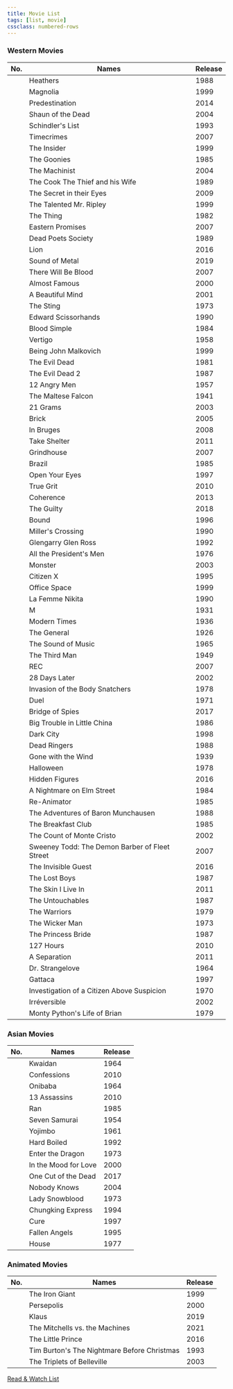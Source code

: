 ```yaml
---
title: Movie List
tags: [list, movie]
cssclass: numbered-rows
---
```


### Western Movies

| No. | Names                                          | Release |
| --- | ---------------------------------------------- | ------- |
|     | Heathers                                       | 1988    |
|     | Magnolia                                       | 1999    |
|     | Predestination                                 | 2014    |
|     | Shaun of the Dead                              | 2004    |
|     | Schindler's List                               | 1993    |
|     | Timecrimes                                     | 2007    |
|     | The Insider                                    | 1999    |
|     | The Goonies                                    | 1985    |
|     | The Machinist                                  | 2004    |
|     | The Cook The Thief and his Wife                | 1989    |
|     | The Secret in their Eyes                       | 2009    |
|     | The Talented Mr. Ripley                        | 1999    |
|     | The Thing                                      | 1982    |
|     | Eastern Promises                               | 2007    |
|     | Dead Poets Society                             | 1989    |
|     | Lion                                           | 2016    |
|     | Sound of Metal                                 | 2019    |
|     | There Will Be Blood                            | 2007    |
|     | Almost Famous                                  | 2000    |
|     | A Beautiful Mind                               | 2001    |
|     | The Sting                                      | 1973    |
|     | Edward Scissorhands                            | 1990    |
|     | Blood Simple                                   | 1984    |
|     | Vertigo                                        | 1958    |
|     | Being John Malkovich                           | 1999    |
|     | The Evil Dead                                  | 1981    |
|     | The Evil Dead 2                                | 1987    |
|     | 12 Angry Men                                   | 1957    |
|     | The Maltese Falcon                             | 1941    |
|     | 21 Grams                                       | 2003    |
|     | Brick                                          | 2005    |
|     | In Bruges                                      | 2008    |
|     | Take Shelter                                   | 2011    |
|     | Grindhouse                                     | 2007    |
|     | Brazil                                         | 1985    |
|     | Open Your Eyes                                 | 1997    |
|     | True Grit                                      | 2010    |
|     | Coherence                                      | 2013    |
|     | The Guilty                                     | 2018    |
|     | Bound                                          | 1996    |
|     | Miller's Crossing                              | 1990    |
|     | Glengarry Glen Ross                            | 1992    |
|     | All the President's Men                        | 1976    |
|     | Monster                                        | 2003    |
|     | Citizen X                                      | 1995    |
|     | Office Space                                   | 1999    |
|     | La Femme Nikita                                | 1990    |
|     | M                                              | 1931    |
|     | Modern Times                                   | 1936    |
|     | The General                                    | 1926    |
|     | The Sound of Music                             | 1965    |
|     | The Third Man                                  | 1949    |
|     | REC                                            | 2007    |
|     | 28 Days Later                                  | 2002    |
|     | Invasion of the Body Snatchers                 | 1978    |
|     | Duel                                           | 1971    |
|     | Bridge of Spies                                | 2017    |
|     | Big Trouble in Little China                    | 1986    |
|     | Dark City                                      | 1998    |
|     | Dead Ringers                                   | 1988    |
|     | Gone with the Wind                             | 1939    |
|     | Halloween                                      | 1978    |
|     | Hidden Figures                                 | 2016    |
|     | A Nightmare on Elm Street                      | 1984    |
|     | Re-Animator                                    | 1985    |
|     | The Adventures of Baron Munchausen             | 1988    |
|     | The Breakfast Club                             | 1985    |
|     | The Count of Monte Cristo                      | 2002    |
|     | Sweeney Todd: The Demon Barber of Fleet Street | 2007    |
|     | The Invisible Guest                            | 2016    |
|     | The Lost Boys                                  | 1987    |
|     | The Skin I Live In                             | 2011    |
|     | The Untouchables                               | 1987    |
|     | The Warriors                                   | 1979    |
|     | The Wicker Man                                 | 1973    |
|     | The Princess Bride                             | 1987    |
|     | 127 Hours                                      | 2010    |
|     | A Separation                                   | 2011    |
|     | Dr. Strangelove                                | 1964    |
|     | Gattaca                                        | 1997    |
|     | Investigation of a Citizen Above Suspicion     | 1970    |
|     | Irréversible                                   | 2002    |
|     | Monty Python's Life of Brian                   | 1979    | 

### Asian Movies

| No. | Names                | Release |
| --- | -------------------- | ------- |
|     | Kwaidan              | 1964    |
|     | Confessions          | 2010    |
|     | Onibaba              | 1964    |
|     | 13 Assassins         | 2010    |
|     | Ran                  | 1985    |
|     | Seven Samurai        | 1954    |
|     | Yojimbo              | 1961    |
|     | Hard Boiled          | 1992    |
|     | Enter the Dragon     | 1973    |
|     | In the Mood for Love | 2000    |
|     | One Cut of the Dead  | 2017    |
|     | Nobody Knows         | 2004    |
|     | Lady Snowblood       | 1973    |
|     | Chungking Express    | 1994    |
|     | Cure                 | 1997    |
|     | Fallen Angels        | 1995    |
|     | House                | 1977    | 

### Animated Movies

| No. | Names                                          | Release |
| --- | ---------------------------------------------- | ------- |
|     | The Iron Giant                                 | 1999    |
|     | Persepolis                                     | 2000    |
|     | Klaus                                          | 2019    |
|     | The Mitchells vs. the Machines                 | 2021    |
|     | The Little Prince                              | 2016    |
|     | Tim Burton's The Nightmare Before Christmas    | 1993    |
|     | The Triplets of Belleville                     | 2003    | 

[Read & Watch List](../Read%20&%20Watch%20List.md)